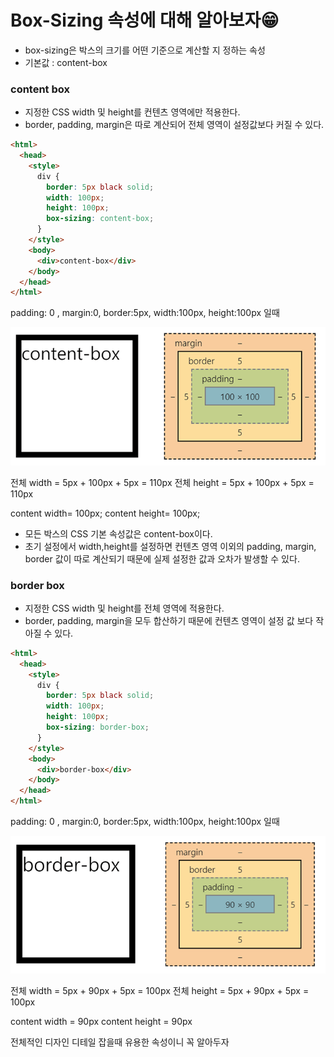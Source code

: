 # Box-Sizing 속성에 대해 알아보자😁

- box-sizing은 박스의 크기를 어떤 기준으로 계산할 지 정하는 속성
- 기본값 : content-box

### content box

- 지정한 CSS width 및 height를 컨텐츠 영역에만 적용한다.
- border, padding, margin은 따로 계산되어 전체 영역이 설정값보다 커질 수 있다.

```html
<html>
  <head>
    <style>
      div {
        border: 5px black solid;
        width: 100px;
        height: 100px;
        box-sizing: content-box;
      }
    </style>
    <body>
      <div>content-box</div>
    </body>
  </head>
</html>
```

padding: 0 , margin:0, border:5px, width:100px, height:100px 일때

![ex_screenshot](./asset/content-box.png)

전체 width = 5px + 100px + 5px = 110px
전체 height = 5px + 100px + 5px = 110px

content width= 100px;
content height= 100px;

- 모든 박스의 CSS 기본 속성값은 content-box이다.
- 초기 설정에서 width,height를 설정하면 컨텐츠 영역 이외의 padding, margin, border 값이 따로 계산되기 때문에 실제 설정한 값과 오차가 발생할 수 있다.

### border box

- 지정한 CSS width 및 height를 전체 영역에 적용한다.
- border, padding, margin을 모두 합산하기 때문에 컨텐츠 영역이 설정 값 보다 작아질 수 있다.

```html
<html>
  <head>
    <style>
      div {
        border: 5px black solid;
        width: 100px;
        height: 100px;
        box-sizing: border-box;
      }
    </style>
    <body>
      <div>border-box</div>
    </body>
  </head>
</html>
```

padding: 0 , margin:0, border:5px, width:100px, height:100px 일때

![ex_screenshot](./asset/border-box.png)

전체 width = 5px + 90px + 5px = 100px
전체 height = 5px + 90px + 5px = 100px

content width = 90px
content height = 90px

전체적인 디자인 디테일 잡을때 유용한 속성이니 꼭 알아두자
